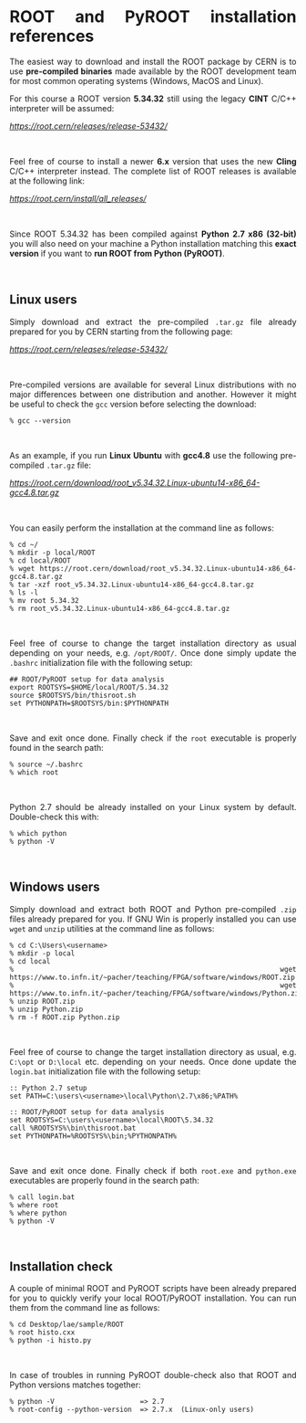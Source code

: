<div align="justify">

# ROOT and PyROOT installation references

The easiest way to download and install the ROOT package by CERN is to use **pre-compiled binaries**
made available by the ROOT development team for most common operating systems (Windows, MacOS and Linux).

For this course a ROOT version **5.34.32** still using the legacy **CINT** C/C++ interpreter will be assumed:

_<https://root.cern/releases/release-53432/>_

<br />

Feel free of course to install a newer **6.x** version that uses the new **Cling** C/C++ interpreter instead.
The complete list of ROOT releases is available at the following link:

_<https://root.cern/install/all_releases/>_

<br />

Since ROOT 5.34.32 has been compiled against **Python 2.7 x86 (32-bit)** you will also need on your machine
a Python installation matching this **exact version** if you want to **run ROOT from Python (PyROOT)**.

<br />
<!--------------------------------------------------------------------->


## Linux users

Simply download and extract the pre-compiled `.tar.gz` file already prepared for you by CERN
starting from the following page:

_<https://root.cern/releases/release-53432/>_

<br />

Pre-compiled versions are available for several Linux distributions with no major differences between one distribution and another.
However it might be useful to check the `gcc` version before selecting the download:

```
% gcc --version
```

<br />

As an example, if you run **Linux Ubuntu** with **gcc4.8** use the following pre-compiled `.tar.gz` file:

_<https://root.cern/download/root_v5.34.32.Linux-ubuntu14-x86_64-gcc4.8.tar.gz>_

<br />

You can easily perform the installation at the command line as follows:

```
% cd ~/
% mkdir -p local/ROOT
% cd local/ROOT
% wget https://root.cern/download/root_v5.34.32.Linux-ubuntu14-x86_64-gcc4.8.tar.gz
% tar -xzf root_v5.34.32.Linux-ubuntu14-x86_64-gcc4.8.tar.gz
% ls -l
% mv root 5.34.32
% rm root_v5.34.32.Linux-ubuntu14-x86_64-gcc4.8.tar.gz
```

<br />

Feel free of course to change the target installation directory as usual depending on your needs, e.g. `/opt/ROOT/`.
Once done simply update the `.bashrc` initialization file with the following setup:

```
## ROOT/PyROOT setup for data analysis
export ROOTSYS=$HOME/local/ROOT/5.34.32
source $ROOTSYS/bin/thisroot.sh
set PYTHONPATH=$ROOTSYS/bin:$PYTHONPATH
```

<br />

Save and exit once done. Finally check if the `root` executable is properly found
in the search path:

```
% source ~/.bashrc
% which root
```

<br />

Python 2.7 should be already installed on your Linux system by default. Double-check this with:

```
% which python
% python -V
```

<br />


## Windows users

Simply download and extract both ROOT and Python pre-compiled `.zip` files already prepared for you.
If GNU Win is properly installed you can use `wget` and `unzip` utilities at the command
line as follows:

```
% cd C:\Users\<username>
% mkdir -p local
% cd local
% wget https://www.to.infn.it/~pacher/teaching/FPGA/software/windows/ROOT.zip
% wget https://www.to.infn.it/~pacher/teaching/FPGA/software/windows/Python.zip
% unzip ROOT.zip
% unzip Python.zip
% rm -f ROOT.zip Python.zip
```

<br />

Feel free of course to change the target installation directory as usual, e.g. `C:\opt`
or `D:\local` etc. depending on your needs. Once done update the `login.bat` initialization file
with the following setup:

```
:: Python 2.7 setup
set PATH=C:\users\<username>\local\Python\2.7\x86;%PATH%

:: ROOT/PyROOT setup for data analysis
set ROOTSYS=C:\users\<username>\local\ROOT\5.34.32
call %ROOTSYS%\bin\thisroot.bat
set PYTHONPATH=%ROOTSYS%\bin;%PYTHONPATH%
```

<br />

Save and exit once done. Finally check if both `root.exe` and `python.exe` executables are properly found
in the search path:

```
% call login.bat
% where root
% where python
% python -V
```

<br />
<!--------------------------------------------------------------------->


## Installation check

A couple of minimal ROOT and PyROOT scripts have been already prepared for you to quickly verify your
local ROOT/PyROOT installation. You can run them from the command line as follows:

```
% cd Desktop/lae/sample/ROOT
% root histo.cxx
% python -i histo.py
```

<br />

In case of troubles in running PyROOT double-check also that ROOT and Python versions matches together:

```
% python -V                     => 2.7
% root-config --python-version  => 2.7.x  (Linux-only users)
``` 

</div>
